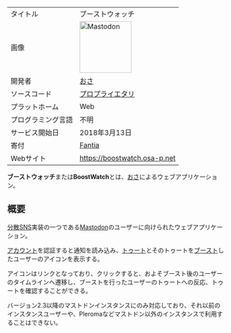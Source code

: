 <div>

|                    |                                                                                                                                                                                                                                                                                                        |
|--------------------|--------------------------------------------------------------------------------------------------------------------------------------------------------------------------------------------------------------------------------------------------------------------------------------------------------|
| タイトル           | ブーストウォッチ                                                                                                                                                                                                                                                                                       |
| 画像               | [<img src="/images/thumb/0/00/Mastodon_logo.png/120px-Mastodon_logo.png" srcset="/images/thumb/0/00/Mastodon_logo.png/180px-Mastodon_logo.png 1.5x, /images/0/00/Mastodon_logo.png 2x" width="120" height="120" alt="Mastodon" />](/%E3%83%95%E3%82%A1%E3%82%A4%E3%83%AB:Mastodon_logo.png "Mastodon") |
| 開発者             | [おさ](/%E3%81%8A%E3%81%95 "おさ")                                                                                                                                                                                                                                                                     |
| ソースコード       | [プロプライエタリ](/%E3%83%97%E3%83%AD%E3%83%97%E3%83%A9%E3%82%A4%E3%82%A8%E3%82%BF%E3%83%AA "プロプライエタリ")                                                                                                                                                                                       |
| プラットホーム     | Web                                                                                                                                                                                                                                                                                                    |
| プログラミング言語 | 不明                                                                                                                                                                                                                                                                                                   |
| サービス開始日     | 2018年3月13日                                                                                                                                                                                                                                                                                          |
| 寄付               | <a href="https://fantia.jp/osapon" rel="nofollow">Fantia</a>                                                                                                                                                                                                                                           |
| Webサイト          | <a href="https://boostwatch.osa-p.net" rel="nofollow">https://boostwatch.osa-p.net</a>                                                                                                                                                                                                                 |

  
**ブーストウォッチ**または**BoostWatch**とは、[おさ](/%E3%81%8A%E3%81%95 "おさ")によるウェブアプリケーション。

## 概要

[分散SNS](/%E5%88%86%E6%95%A3SNS "分散SNS")実装の一つである[Mastodon](/Mastodon "Mastodon")のユーザーに向けられたウェブアプリケーション。

[アカウント](/%E3%82%A2%E3%82%AB%E3%82%A6%E3%83%B3%E3%83%88 "アカウント")を認証すると通知を読み込み、[トゥート](/%E3%83%88%E3%82%A5%E3%83%BC%E3%83%88 "トゥート")とそのトゥートを[ブースト](/%E3%83%96%E3%83%BC%E3%82%B9%E3%83%88 "ブースト")したユーザーのアイコンを表示する。

アイコンはリンクとなっており、クリックすると、およそブースト後のユーザーのタイムラインへ遷移し、ブーストを行ったユーザーのトゥートへの反応、トゥートを確認することができる。

バージョン2.3以降のマストドンインスタンスにのみ対応しており、それ以前のインスタンスユーザーや、Pleromaなどマストドン以外のインスタンスで利用することはできない。

</div>
